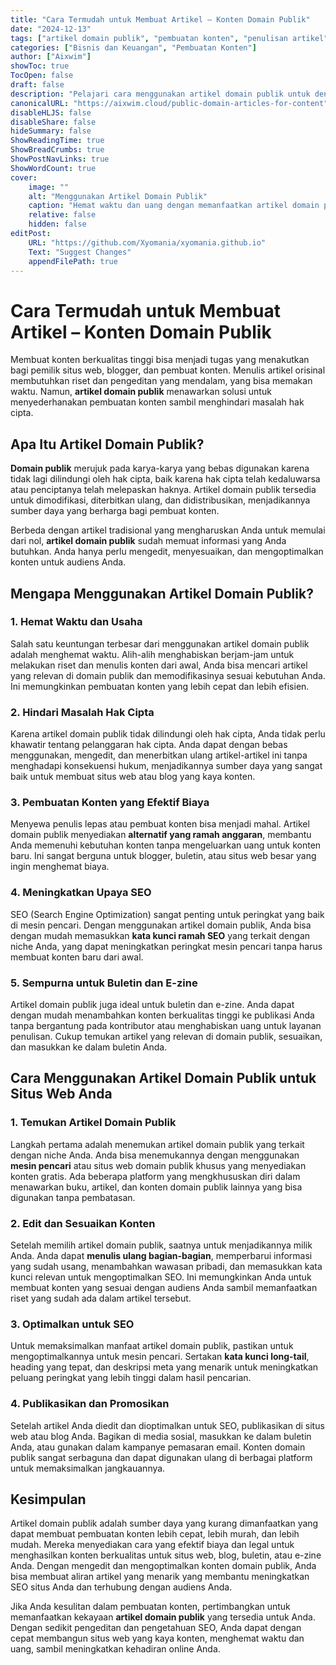 ```yaml
---
title: "Cara Termudah untuk Membuat Artikel – Konten Domain Publik"
date: "2024-12-13"
tags: ["artikel domain publik", "pembuatan konten", "penulisan artikel", "pemasaran konten", "artikel SEO"]
categories: ["Bisnis dan Keuangan", "Pembuatan Konten"]
author: ["Aixwim"]
showToc: true
TocOpen: false
draft: false
description: "Pelajari cara menggunakan artikel domain publik untuk dengan mudah membuat konten untuk situs web, blog, atau buletin Anda. Hemat waktu, uang, dan hindari masalah hak cipta."
canonicalURL: "https://aixwim.cloud/public-domain-articles-for-content"
disableHLJS: false
disableShare: false
hideSummary: false
ShowReadingTime: true
ShowBreadCrumbs: true
ShowPostNavLinks: true
ShowWordCount: true
cover:
    image: ""
    alt: "Menggunakan Artikel Domain Publik"
    caption: "Hemat waktu dan uang dengan memanfaatkan artikel domain publik untuk konten Anda."
    relative: false
    hidden: false
editPost:
    URL: "https://github.com/Xyomania/xyomania.github.io"
    Text: "Suggest Changes"
    appendFilePath: true
---
```


# Cara Termudah untuk Membuat Artikel – Konten Domain Publik

Membuat konten berkualitas tinggi bisa menjadi tugas yang menakutkan bagi pemilik situs web, blogger, dan pembuat konten. Menulis artikel orisinal membutuhkan riset dan pengeditan yang mendalam, yang bisa memakan waktu. Namun, **artikel domain publik** menawarkan solusi untuk menyederhanakan pembuatan konten sambil menghindari masalah hak cipta.

## Apa Itu Artikel Domain Publik?

**Domain publik** merujuk pada karya-karya yang bebas digunakan karena tidak lagi dilindungi oleh hak cipta, baik karena hak cipta telah kedaluwarsa atau penciptanya telah melepaskan haknya. Artikel domain publik tersedia untuk dimodifikasi, diterbitkan ulang, dan didistribusikan, menjadikannya sumber daya yang berharga bagi pembuat konten.

Berbeda dengan artikel tradisional yang mengharuskan Anda untuk memulai dari nol, **artikel domain publik** sudah memuat informasi yang Anda butuhkan. Anda hanya perlu mengedit, menyesuaikan, dan mengoptimalkan konten untuk audiens Anda.

## Mengapa Menggunakan Artikel Domain Publik?

### 1. **Hemat Waktu dan Usaha**
Salah satu keuntungan terbesar dari menggunakan artikel domain publik adalah menghemat waktu. Alih-alih menghabiskan berjam-jam untuk melakukan riset dan menulis konten dari awal, Anda bisa mencari artikel yang relevan di domain publik dan memodifikasinya sesuai kebutuhan Anda. Ini memungkinkan pembuatan konten yang lebih cepat dan lebih efisien.

### 2. **Hindari Masalah Hak Cipta**
Karena artikel domain publik tidak dilindungi oleh hak cipta, Anda tidak perlu khawatir tentang pelanggaran hak cipta. Anda dapat dengan bebas menggunakan, mengedit, dan menerbitkan ulang artikel-artikel ini tanpa menghadapi konsekuensi hukum, menjadikannya sumber daya yang sangat baik untuk membuat situs web atau blog yang kaya konten.

### 3. **Pembuatan Konten yang Efektif Biaya**
Menyewa penulis lepas atau pembuat konten bisa menjadi mahal. Artikel domain publik menyediakan **alternatif yang ramah anggaran**, membantu Anda memenuhi kebutuhan konten tanpa mengeluarkan uang untuk konten baru. Ini sangat berguna untuk blogger, buletin, atau situs web besar yang ingin menghemat biaya.

### 4. **Meningkatkan Upaya SEO**
SEO (Search Engine Optimization) sangat penting untuk peringkat yang baik di mesin pencari. Dengan menggunakan artikel domain publik, Anda bisa dengan mudah memasukkan **kata kunci ramah SEO** yang terkait dengan niche Anda, yang dapat meningkatkan peringkat mesin pencari tanpa harus membuat konten baru dari awal.

### 5. **Sempurna untuk Buletin dan E-zine**
Artikel domain publik juga ideal untuk buletin dan e-zine. Anda dapat dengan mudah menambahkan konten berkualitas tinggi ke publikasi Anda tanpa bergantung pada kontributor atau menghabiskan uang untuk layanan penulisan. Cukup temukan artikel yang relevan di domain publik, sesuaikan, dan masukkan ke dalam buletin Anda.

## Cara Menggunakan Artikel Domain Publik untuk Situs Web Anda

### 1. **Temukan Artikel Domain Publik**
Langkah pertama adalah menemukan artikel domain publik yang terkait dengan niche Anda. Anda bisa menemukannya dengan menggunakan **mesin pencari** atau situs web domain publik khusus yang menyediakan konten gratis. Ada beberapa platform yang mengkhususkan diri dalam menawarkan buku, artikel, dan konten domain publik lainnya yang bisa digunakan tanpa pembatasan.

### 2. **Edit dan Sesuaikan Konten**
Setelah memilih artikel domain publik, saatnya untuk menjadikannya milik Anda. Anda dapat **menulis ulang bagian-bagian**, memperbarui informasi yang sudah usang, menambahkan wawasan pribadi, dan memasukkan kata kunci relevan untuk mengoptimalkan SEO. Ini memungkinkan Anda untuk membuat konten yang sesuai dengan audiens Anda sambil memanfaatkan riset yang sudah ada dalam artikel tersebut.

### 3. **Optimalkan untuk SEO**
Untuk memaksimalkan manfaat artikel domain publik, pastikan untuk mengoptimalkannya untuk mesin pencari. Sertakan **kata kunci long-tail**, heading yang tepat, dan deskripsi meta yang menarik untuk meningkatkan peluang peringkat yang lebih tinggi dalam hasil pencarian.

### 4. **Publikasikan dan Promosikan**
Setelah artikel Anda diedit dan dioptimalkan untuk SEO, publikasikan di situs web atau blog Anda. Bagikan di media sosial, masukkan ke dalam buletin Anda, atau gunakan dalam kampanye pemasaran email. Konten domain publik sangat serbaguna dan dapat digunakan ulang di berbagai platform untuk memaksimalkan jangkauannya.

## Kesimpulan

Artikel domain publik adalah sumber daya yang kurang dimanfaatkan yang dapat membuat pembuatan konten lebih cepat, lebih murah, dan lebih mudah. Mereka menyediakan cara yang efektif biaya dan legal untuk menghasilkan konten berkualitas untuk situs web, blog, buletin, atau e-zine Anda. Dengan mengedit dan mengoptimalkan konten domain publik, Anda bisa membuat aliran artikel yang menarik yang membantu meningkatkan SEO situs Anda dan terhubung dengan audiens Anda.

Jika Anda kesulitan dalam pembuatan konten, pertimbangkan untuk memanfaatkan kekayaan **artikel domain publik** yang tersedia untuk Anda. Dengan sedikit pengeditan dan pengetahuan SEO, Anda dapat dengan cepat membangun situs web yang kaya konten, menghemat waktu dan uang, sambil meningkatkan kehadiran online Anda.
